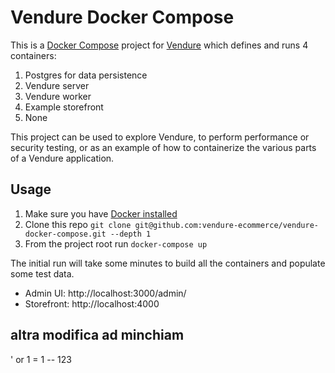 # Vendure Docker Compose

This is a [Docker Compose](https://docs.docker.com/compose/) project for [Vendure](https://www.vendure.io/) which defines and runs 4 containers:

1. Postgres for data persistence
2. Vendure server
3. Vendure worker
4. Example storefront
5. None

This project can be used to explore Vendure, to perform performance or security testing, or as an example of how to containerize the various parts of a Vendure application.

## Usage

1. Make sure you have [Docker installed](https://docs.docker.com/get-docker/)
2. Clone this repo `git clone git@github.com:vendure-ecommerce/vendure-docker-compose.git --depth 1`
3. From the project root run `docker-compose up`

The initial run will take some minutes to build all the containers and populate some test data.

* Admin UI: http://localhost:3000/admin/
* Storefront: http://localhost:4000
## altra modifica ad minchiam
' or 1 = 1 -- 
123
